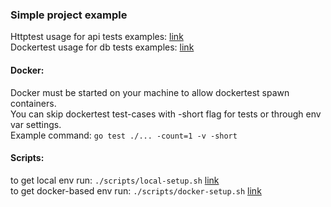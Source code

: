 ### Simple project example  

Httptest usage for api tests examples: [link](https://github.com/rodkevich/mvpbe/blob/master/internal/domain/sample/controller_test.go)  
Dockertest usage for db tests examples: [link](https://github.com/rodkevich/mvpbe/blob/master/internal/domain/sample/datasource/sample_datasource_test.go)  

#### Docker:  
Docker must be started on your machine to allow dockertest spawn containers.  
You can skip dockertest test-cases with -short flag for tests or through env var settings.  
Example command: ``go test ./... -count=1 -v -short``  
  
#### Scripts:  
to get local env run: `./scripts/local-setup.sh` [link](https://github.com/rodkevich/mvpbe/blob/master/scripts/local-setup.sh)  
to get docker-based env run: `./scripts/docker-setup.sh` [link](https://github.com/rodkevich/mvpbe/blob/master/scripts/docker-setup.sh)  
